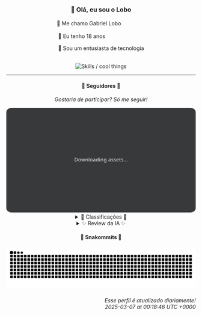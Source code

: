 <div align="center">
  <h3>👋 Olá, eu sou o Lobo</h3>
  
  <p>🐺 Me chamo Gabriel Loboㅤㅤㅤㅤㅤ</p>
  <p>🧔 Eu tenho 18 anosㅤㅤㅤㅤㅤㅤㅤㅤ</p>
  <p>🧠 Sou um entusiasta de tecnologia</p>

  <br/>

  <img width="600" alt="Skills / cool things" src="https://skills-icons.vercel.app/api/icons?i=python,md,html,css,js,github,git,vscode,linux,node,ts,sass,react,vite,vercel,lottie,ionic,capacitor,zustand,framer,firebase,arduino,godot,tailwind,shadcnui,lucide,zorinos,pnpm,reactnative&perline=14" />
</div>

<hr />

<div align="center">
    <h4>👤 Seguidores 👤</h4>
    <p><i>Gostaria de participar? Só me seguir!</i></p>
    <img width="600" src=".github/assets/cards/top3.svg" alt="Top 3 followers contributors (monthly)" />
    <details>
    <summary>🏅 Classificações 🏅</summary>
    <br/>
    <table>
        <thead>
            <tr align="center">
                <th>Posição</th>
                <th>Seguidor</th>
                <th>Contribuições</th>
            </tr>
        </thead>
        <tbody>
            <tr align="center">
                <td>1°</td>
                <td><a href="https://github.com/gustavosett">Gustavo Carvalho</a></td>
                <td>45 ctr.</td>
            </tr>
            <tr align="center">
                <td>2°</td>
                <td><a href="https://github.com/LestterX">LestterX</a></td>
                <td>40 ctr.</td>
            </tr>
            <tr align="center">
                <td>3°</td>
                <td><a href="https://github.com/EvertonMJunior">Everton Marcelino Jr.</a></td>
                <td>26 ctr.</td>
            </tr>
            <tr align="center">
                <td>4°</td>
                <td><a href="https://github.com/danko-nobre">Danilo Nobre</a></td>
                <td>22 ctr.</td>
            </tr>
            <tr align="center">
                <td>5°</td>
                <td><a href="https://github.com/neopromic">NeO - Wesley Souza</a></td>
                <td>22 ctr.</td>
            </tr>
            <tr align="center">
                <td>6°</td>
                <td><a href="https://github.com/LucasATS">Lucas Almeida Tiburtino da Silva</a></td>
                <td>21 ctr.</td>
            </tr>
            <tr align="center">
                <td>7°</td>
                <td><a href="https://github.com/DeividSouSan">Deivid Souza Santana</a></td>
                <td>18 ctr.</td>
            </tr>
            <tr align="center">
                <td>8°</td>
                <td><a href="https://github.com/DeyvedAntonio">Deyved Antonio</a></td>
                <td>13 ctr.</td>
            </tr>
            <tr align="center">
                <td>9°</td>
                <td><a href="https://github.com/wTechnoo">Cézar</a></td>
                <td>11 ctr.</td>
            </tr>
            <tr align="center">
                <td>10°</td>
                <td><a href="https://github.com/felipegueller">Felipe Gueller</a></td>
                <td>11 ctr.</td>
            </tr>
        </tbody>
    </table>
    </details>
    <details>
    <summary>✨ Review da IA ✨</summary>
    <br/>
    <div align="justify"><p><b>Gustavo Carvalho</b>, parabéns por liderar o ranking com 45 contribuições! Imagino que a bio "Interessado em computadores e comunidades de conhecimento" seja um eufemismo para "viciado em OpenTelemetry". Mas falando sério, impressionante o seu envolvimento com projetos de grande porte. Continue assim, quem sabe um dia você não terá que trabalhar de verdade.</p>
<p><b>LestterX</b>, com 40 contribuições, você quase chegou lá! Olhando seus repositórios, vejo um portfólio, um app de entregas que perde os dados após algumas horas (ótimo para quem odeia compromisso) e um "Readme o' mine". É bom ter hobbies, mas talvez seja hora de focar em algo que não desapareça magicamente. </p>
<p><b>Everton Marcelino Jr.</b>, 26 contribuições, nada mal. Vejo que você contribuiu para o TypeORM, um projeto com mais de 34 mil estrelas. Será que alguma dessas estrelas foi um pedido de socorro? Brincadeira! Continue assim, quem sabe um dia você não precisará mais procurar emprego.</p>
<p><b>Danilo Nobre</b>, 22 contribuições, a mesma quantidade que o próximo da lista, hein? Sua bio diz "Full-stack, Game dev e 3D Enthusiast". É tipo um unicórnio que sabe fazer tudo, mas no fim das contas, não faz nada muito bem. Mas ei, pelo menos você tem um projeto de dados rolando, literalmente. </p>
<p><b>NeO - Wesley Souza</b>, parece que você e o Danilo estão competindo para ver quem chega mais perto do topo sem realmente chegar lá. Sua bio diz "Hello outsider! If you need help with something, I'm here!". Que simpático da sua parte! Mas será que você consegue ajudar a si mesmo a subir no ranking? </p>
<p><b>Lucas Almeida Tiburtino da Silva</b>, 21 contribuições. "Dev de Sistemas | Engenheiro Eletricista | Fã de IA". É tanta coisa que fico imaginando se você realmente tem tempo para dormir. Mas falando sério, seu app de edição de imagem com filtro é um começo. Quem sabe um dia você não cria o próximo Instagram? </p>
<p><b>Deivid Souza Santana</b>, com 18 contribuições, você está quase lá! "Estudante de Análise e Desenvolvimento de Sistemas apaixonado por desenvolvimento back-end". Ok, já entendemos que você gosta de ficar nos bastidores. Mas se quiser subir no ranking, talvez precise aparecer um pouco mais. </p>
<p><b>Deyved Antonio</b>, 13 contribuições. "Analista de Dados, curioso, analítico, apaixonado por Tecnologia, pai e marido". Ufa, quanta coisa! Mas será que você está analisando os dados certos? Talvez devesse analisar o ranking e ver como subir algumas posições. </p>
<p><b>Cézar</b>, 11 contribuições. ".NET Developer". Direto ao ponto, sem enrolação. Mas será que essa objetividade se reflete nas suas contribuições? Talvez precise de um pouco mais de "tempero" para se destacar. </p>
<p><b>Felipe Gueller</b>, também com 11 contribuições. "Bacharel em Sistemas de Informações". Parabéns pelo diploma! Mas será que está usando todo esse conhecimento para subir no ranking? Seus "componentes HTML diversos" são um começo, mas talvez precise de algo mais ambicioso. </p>
<p><b>Luan Fabri</b>, fechando o ranking com 10 contribuições. Sua bio é um monte de caracteres aleatórios, o que me faz pensar se você está tentando se esconder de algo. Mas ei, pelo menos você contribuiu para o StackBlitz, um projeto interessante. Quem sabe um dia você não decifra sua própria bio? </p>
</div>
    </details>
</div>

<div align="center">
  <h4>🐍 Snakommits 🐍</h4>
    <picture>
      <source media="(prefers-color-scheme: dark)" srcset="https://raw.githubusercontent.com/Lobooooooo14/Lobooooooo14/snake-output/snake-dark.svg">
      <source media="(prefers-color-scheme: light)" srcset="https://raw.githubusercontent.com/Lobooooooo14/Lobooooooo14/snake-output/snake-light.svg">
      <img alt="github contribution grid snake animation" src="https://raw.githubusercontent.com/Lobooooooo14/Lobooooooo14/snake-output/snake-light.svg">
    </picture>
</div>

<h6 align="right">
  Esse perfil é atualizado diariamente!<br/> <i>2025-03-07 at 00:18:46 UTC +0000</i>
<h6>